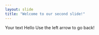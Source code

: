 ```yaml
---
layout: slide
title: "Welcome to our second slide!"
---
```

Your text
Hello
Use the left arrow to go back!
